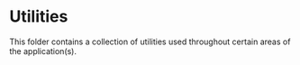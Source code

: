# Utilities
This folder contains a collection of utilities used throughout certain areas of the application(s).